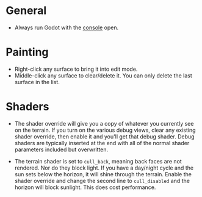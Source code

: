 # General

* Always run Godot with the [console](Troubleshooting#debug-logs) open.

# Painting

* Right-click any surface to bring it into edit mode.
* Middle-click any surface to clear/delete it. You can only delete the last surface in the list.


# Shaders

* The shader override will give you a copy of whatever you currently see on the terrain. If you turn on the various debug views, clear any existing shader override, then enable it and you'll get that debug shader. Debug shaders are typically inserted at the end with all of the normal shader parameters included but overwritten.

* The terrain shader is set to `cull_back`, meaning back faces are not rendered. Nor do they block light. If you have a day/night cycle and the sun sets below the horizon, it will shine through the terrain. Enable the shader override and change the second line to `cull_disabled` and the horizon will block sunlight. This does cost performance.